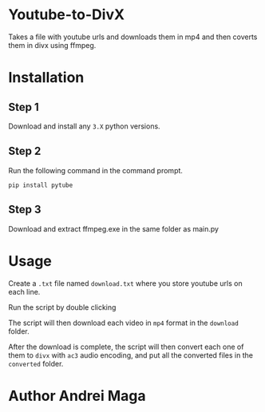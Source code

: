# Youtube-to-DivX
Takes a file with youtube urls and downloads them in mp4 and then coverts them in divx using ffmpeg.


# Installation

## Step 1

Download and install any ```3.X``` python versions.

## Step 2
Run the following command in the command prompt.
```
pip install pytube
```

## Step 3
Download and extract ffmpeg.exe in the same folder as main.py

# Usage
Create a ```.txt``` file named ```download.txt``` where you store youtube urls on each line.

Run the script by double clicking 

The script will then download each video in ```mp4``` format in the ```download``` folder.

After the download is complete, the script will then convert each one of them to ```divx``` with ```ac3``` audio encoding, and put all the converted files in the ```converted``` folder.

# Author Andrei Maga
